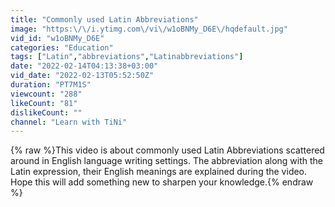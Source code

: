 ```yaml
---
title: "Commonly used Latin Abbreviations"
image: "https:\/\/i.ytimg.com\/vi\/w1oBNMy_D6E\/hqdefault.jpg"
vid_id: "w1oBNMy_D6E"
categories: "Education"
tags: ["Latin","abbreviations","Latinabbreviations"]
date: "2022-02-14T04:13:38+03:00"
vid_date: "2022-02-13T05:52:50Z"
duration: "PT7M1S"
viewcount: "288"
likeCount: "81"
dislikeCount: ""
channel: "Learn with TiNi"
---
```

{% raw %}This video is about commonly used Latin Abbreviations scattered around in English language writing settings. The abbreviation along with the Latin expression, their English meanings are explained during the video. Hope this will add something new to sharpen your knowledge.{% endraw %}
